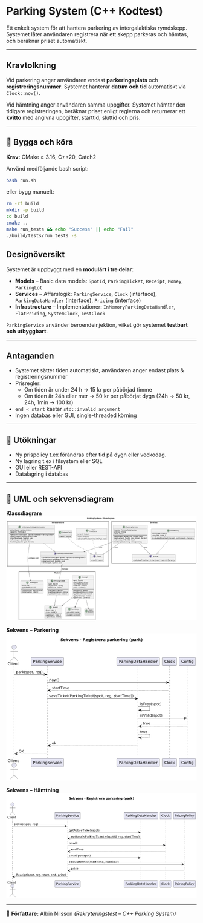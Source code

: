 # Parking System (C++ Kodtest)

Ett enkelt system för att hantera parkering av intergalaktiska rymdskepp.
Systemet låter användaren registrera när ett skepp parkeras och hämtas, och beräknar priset automatiskt.

---

## Kravtolkning

Vid parkering anger användaren endast **parkeringsplats** och **registreringsnummer**.
Systemet hanterar **datum och tid** automatiskt via `Clock::now()`.

Vid hämtning anger användaren samma uppgifter. Systemet hämtar den tidigare registreringen, beräknar priset enligt reglerna och returnerar ett **kvitto** med angivna uppgifter, starttid, sluttid och pris.

---

## 🧩 Bygga och köra

**Krav:** CMake ≥ 3.16, C++20, Catch2

Använd medföljande bash script:
```bash
bash run.sh
```
eller bygg manuelt:

```bash
rm -rf build
mkdir -p build
cd build
cmake ..
make run_tests && echo "Success" || echo "Fail"
./build/tests/run_tests -s
```

## Designöversikt

Systemet är uppbyggt med en **modulärt i tre delar**:

- **Models** – Basic data models: `SpotId`, `ParkingTicket`, `Receipt`, `Money`, `ParkingLot`
- **Services** – Affärslogik: `ParkingService`, `Clock` (interface), `ParkingDataHandler` (interface), `Pricing` (interface)
- **Infrastructure** – Implementationer:
  `InMemoryParkingDataHandler`, `FlatPricing`, `SystemClock`, `TestClock`

`ParkingService` använder beroendeinjektion, vilket gör systemet **testbart och utbyggbart**.

---

## Antaganden

- Systemet sätter tiden automatiskt, användaren anger endast plats & registreringsnummer
- Prisregler:
  - Om tiden är under 24 h → 15 kr per påbörjad timme
  - Om tiden är 24h eller mer → 50 kr per påbörjat dygn (24h -> 50 kr, 24h, 1min -> 100 kr)
- `end < start` kastar `std::invalid_argument`
- Ingen databas eller GUI, single-threaded körning

---

## 🔁 Utökningar

- Ny prispolicy t.ex förändras efter tid på dygn eller veckodag.
- Ny lagring t.ex i filsystem eller SQL
- GUI eller REST-API
- Datalagring i databas

---

## 🧩 UML och sekvensdiagram

**Klassdiagram**  
![UML](docs/UML.png)

**Sekvens – Parkering**  
![Park](docs/Sekvensdiagram%20-%20happy%20park.png)

**Sekvens – Hämtning**  
![Pickup](docs/Sekvensdiagram%20-%20happy%20pickup.png)

---

📄 **Författare:**
Albin Nilsson
_(Rekryteringstest – C++ Parking System)_